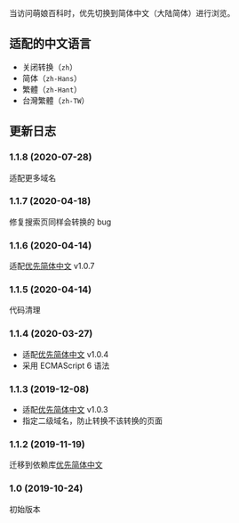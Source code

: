 当访问萌娘百科时，优先切换到简体中文（大陆简体）进行浏览。

## 适配的中文语言

-   关闭转换（`zh`）
-   简体（`zh-Hans`）
-   繁體（`zh-Hant`）
-   台灣繁體（`zh-TW`）

## 更新日志

### 1.1.8 (2020-07-28)

适配更多域名

### 1.1.7 (2020-04-18)

修复搜索页同样会转换的 bug

### 1.1.6 (2020-04-14)

适配[优先简体中文](https://greasyfork.org/zh-CN/scripts/392621-%E4%BC%98%E5%85%88%E7%AE%80%E4%BD%93%E4%B8%AD%E6%96%87) v1.0.7

### 1.1.5 (2020-04-14)

代码清理

### 1.1.4 (2020-03-27)

-   适配[优先简体中文](https://greasyfork.org/zh-CN/scripts/392621-%E4%BC%98%E5%85%88%E7%AE%80%E4%BD%93%E4%B8%AD%E6%96%87) v1.0.4
-   采用 ECMAScript 6 语法

### 1.1.3 (2019-12-08)

-   适配[优先简体中文](https://greasyfork.org/zh-CN/scripts/392621-%E4%BC%98%E5%85%88%E7%AE%80%E4%BD%93%E4%B8%AD%E6%96%87) v1.0.3
-   指定二级域名，防止转换不该转换的页面

### 1.1.2 (2019-11-19)

迁移到依赖库[优先简体中文](https://greasyfork.org/zh-CN/scripts/392621-%E4%BC%98%E5%85%88%E7%AE%80%E4%BD%93%E4%B8%AD%E6%96%87)

### 1.0 (2019-10-24)

初始版本
